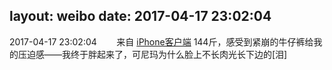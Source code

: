 layout: weibo
date: 2017-04-17 23:02:04
---
<meta name="referrer" content="no-referrer" />

2017-04-17 23:02:04  &nbsp;&nbsp;&nbsp;&nbsp;&nbsp;&nbsp; 来自 <a href="http://app.weibo.com/t/feed/9ksdit" rel="nofollow">iPhone客户端</a>
144斤，感受到紧崩的牛仔裤给我的压迫感——我终于胖起来了，可尼玛为什么脸上不长肉光长下边的[泪] ​​​
